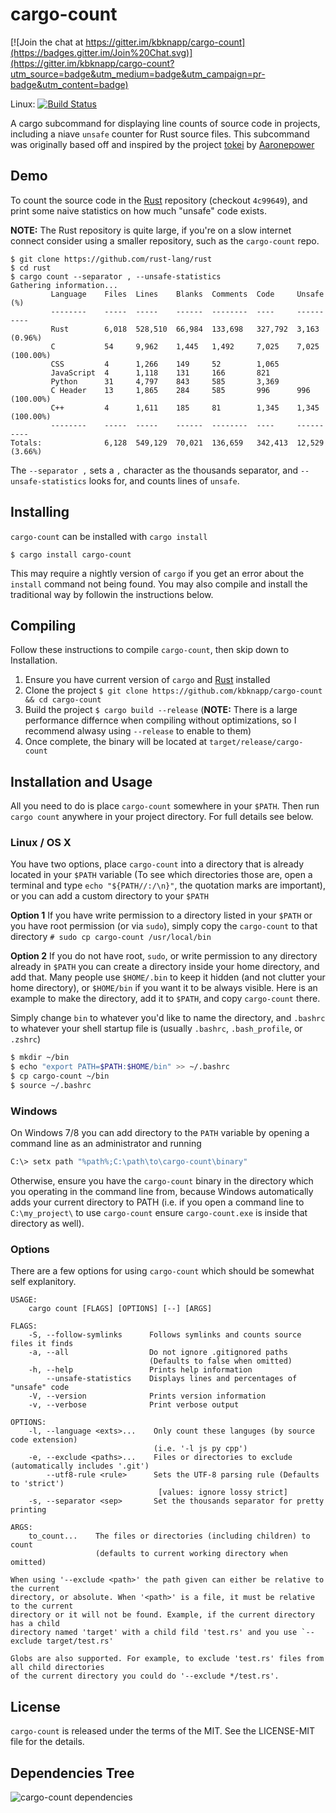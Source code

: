 # cargo-count

[![Join the chat at https://gitter.im/kbknapp/cargo-count](https://badges.gitter.im/Join%20Chat.svg)](https://gitter.im/kbknapp/cargo-count?utm_source=badge&utm_medium=badge&utm_campaign=pr-badge&utm_content=badge)

Linux: [![Build Status](https://travis-ci.org/kbknapp/cargo-count.svg?branch=master)](https://travis-ci.org/kbknapp/cargo-count)

A cargo subcommand for displaying line counts of source code in projects, including a niave `unsafe` counter for Rust source files. This subcommand was originally based off and inspired by the project [tokei](https://github.com/aaronepower/tokei) by [Aaronepower](https://github.com/aaronepower)

## Demo

To count the source code in the [Rust](https://github.com/rust-lang/rust) repository (checkout `4c99649`), and print some naive statistics on how much "unsafe" code exists.

**NOTE:** The Rust repository is quite large, if you're on a slow internet connect consider using a smaller repository, such as the `cargo-count` repo.

```
$ git clone https://github.com/rust-lang/rust
$ cd rust
$ cargo count --separator , --unsafe-statistics
Gathering information...
         Language    Files  Lines    Blanks  Comments  Code     Unsafe (%)
         --------    -----  -----    ------  --------  ----     ----------
         Rust        6,018  528,510  66,984  133,698   327,792  3,163 (0.96%)
         C           54     9,962    1,445   1,492     7,025    7,025 (100.00%)
         CSS         4      1,266    149     52        1,065    
         JavaScript  4      1,118    131     166       821      
         Python      31     4,797    843     585       3,369    
         C Header    13     1,865    284     585       996      996 (100.00%)
         C++         4      1,611    185     81        1,345    1,345 (100.00%)
         --------    -----  -----    ------  --------  ----     ----------
Totals:              6,128  549,129  70,021  136,659   342,413  12,529 (3.66%)

```

The `--separator ,` sets a `,` character as the thousands separator, and `--unsafe-statistics` looks for, and counts lines of `unsafe`.

## Installing

`cargo-count` can be installed with `cargo install`

```
$ cargo install cargo-count
```

This may require a nightly version of `cargo` if you get an error about the `install` command not being found. You may also compile and install the traditional way by followin the instructions below.


## Compiling

Follow these instructions to compile `cargo-count`, then skip down to Installation.

 1. Ensure you have current version of `cargo` and [Rust](https://www.rust-lang.org) installed
 2. Clone the project `$ git clone https://github.com/kbknapp/cargo-count && cd cargo-count`
 3. Build the project `$ cargo build --release` (**NOTE:** There is a large performance differnce when compiling without optimizations, so I recommend alwasy using `--release` to enable to them)
 4. Once complete, the binary will be located at `target/release/cargo-count`

## Installation and Usage

All you need to do is place `cargo-count` somewhere in your `$PATH`. Then run `cargo count` anywhere in your project directory. For full details see below.

### Linux / OS X

You have two options, place `cargo-count` into a directory that is already located in your `$PATH` variable (To see which directories those are, open a terminal and type `echo "${PATH//:/\n}"`, the quotation marks are important), or you can add a custom directory to your `$PATH`

**Option 1**
If you have write permission to a directory listed in your `$PATH` or you have root permission (or via `sudo`), simply copy the `cargo-count` to that directory `# sudo cp cargo-count /usr/local/bin`

**Option 2**
If you do not have root, `sudo`, or write permission to any directory already in `$PATH` you can create a directory inside your home directory, and add that. Many people use `$HOME/.bin` to keep it hidden (and not clutter your home directory), or `$HOME/bin` if you want it to be always visible. Here is an example to make the directory, add it to `$PATH`, and copy `cargo-count` there.

Simply change `bin` to whatever you'd like to name the directory, and `.bashrc` to whatever your shell startup file is (usually `.bashrc`, `.bash_profile`, or `.zshrc`)

```sh
$ mkdir ~/bin
$ echo "export PATH=$PATH:$HOME/bin" >> ~/.bashrc
$ cp cargo-count ~/bin
$ source ~/.bashrc
```

### Windows

On Windows 7/8 you can add directory to the `PATH` variable by opening a command line as an administrator and running

```sh
C:\> setx path "%path%;C:\path\to\cargo-count\binary"
```

Otherwise, ensure you have the `cargo-count` binary in the directory which you operating in the command line from, because Windows automatically adds your current directory to PATH (i.e. if you open a command line to `C:\my_project\` to use `cargo-count` ensure `cargo-count.exe` is inside that directory as well).


### Options

There are a few options for using `cargo-count` which should be somewhat self explanitory.

```
USAGE:
    cargo count [FLAGS] [OPTIONS] [--] [ARGS]

FLAGS:
    -S, --follow-symlinks      Follows symlinks and counts source files it finds
    -a, --all                  Do not ignore .gitignored paths
                               (Defaults to false when omitted)
    -h, --help                 Prints help information
        --unsafe-statistics    Displays lines and percentages of "unsafe" code
    -V, --version              Prints version information
    -v, --verbose              Print verbose output

OPTIONS:
    -l, --language <exts>...    Only count these languges (by source code extension)
                                (i.e. '-l js py cpp')
    -e, --exclude <paths>...    Files or directories to exclude (automatically includes '.git')
        --utf8-rule <rule>      Sets the UTF-8 parsing rule (Defaults to 'strict')
                                 [values: ignore lossy strict]
    -s, --separator <sep>       Set the thousands separator for pretty printing

ARGS:
    to_count...    The files or directories (including children) to count
                   (defaults to current working directory when omitted)

When using '--exclude <path>' the path given can either be relative to the current 
directory, or absolute. When '<path>' is a file, it must be relative to the current 
directory or it will not be found. Example, if the current directory has a child 
directory named 'target' with a child fild 'test.rs' and you use `--exclude target/test.rs' 

Globs are also supported. For example, to exclude 'test.rs' files from all child directories 
of the current directory you could do '--exclude */test.rs'.
```

## License

`cargo-count` is released under the terms of the MIT. See the LICENSE-MIT file for the details.

## Dependencies Tree
![cargo-count dependencies](cargo-count.png)
